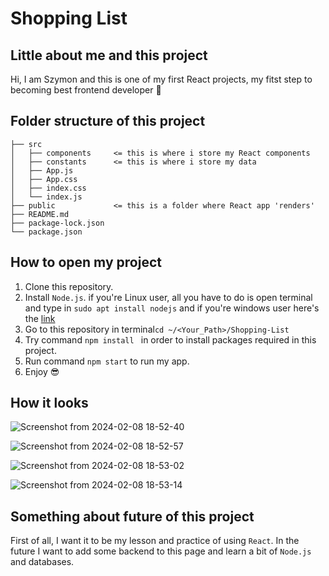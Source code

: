 # Shopping List
## Little about me and this project
Hi, I am Szymon and this is one of my first React projects, my fitst step to becoming best frontend developer :eyes:
## Folder structure of this project
```
├── src
│   ├── components     <= this is where i store my React components
│   ├── constants      <= this is where i store my data
│   ├── App.js
│   ├── App.css
│   ├── index.css
│   └── index.js
├── public             <= this is a folder where React app 'renders' 
├── README.md
├── package-lock.json
└── package.json
```
## How to open my project
1. Clone this repository.
2. Install ```Node.js```.
 if you're Linux user, all you have to do is open terminal and type in ```sudo apt install nodejs``` and if you're windows user here's the [link](https://radixweb.com/blog/installing-npm-and-nodejs-on-windows-and-mac) 
3. Go to this repository in terminal```cd ~/<Your_Path>/Shopping-List ```
4. Try command ```npm install ``` in order to install packages required in this project.
5. Run command ```npm start``` to run my app.
6. Enjoy 😎

## How it looks
![Screenshot from 2024-02-08 18-52-40](https://github.com/wysogladszymon/Shopping-List/assets/128485360/8fdba125-7e36-464a-b5ab-83efb9563e2b)

![Screenshot from 2024-02-08 18-52-57](https://github.com/wysogladszymon/Shopping-List/assets/128485360/396f6994-7168-4df3-ab22-f0c1292534bb)

![Screenshot from 2024-02-08 18-53-02](https://github.com/wysogladszymon/Shopping-List/assets/128485360/e80c4617-920c-4a43-9625-59751e45fae2)

![Screenshot from 2024-02-08 18-53-14](https://github.com/wysogladszymon/Shopping-List/assets/128485360/09b635fc-8b44-4ac8-a296-721efb783bb8)

## Something about future of this project
First of all, I want it to be my lesson and practice of using ```React```. In the future I want to add some backend to this page and learn a bit of ```Node.js``` and databases.

